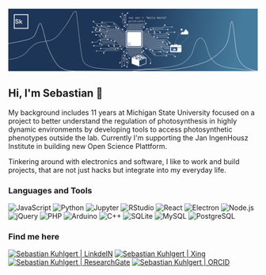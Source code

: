 ![header](header.svg)

## Hi, I'm Sebastian 👋

My background includes 11 years at Michigan State University focused on a project to better understand the regulation of photosynthesis in highly dynamic environments by developing tools to access photosynthetic phenotypes outside the lab. Currently I'm supporting the Jan IngenHousz Institute in building new Open Science Plattform.

Tinkering around with electronics and software, I like to work and build projects, that are not just hacks but integrate into my everyday life.

### Languages and Tools

![JavaScript](https://img.shields.io/badge/JavaScript-%23F7DF1E.svg?&style=for-the-badge&logo=javascript&logoColor=black)
![Python](https://img.shields.io/badge/Python-%233776AB.svg?&style=for-the-badge&logo=python&logoColor=white)
![Jupyter](https://img.shields.io/badge/Jupyter-%23F37626.svg?&style=for-the-badge&logo=jupyter&logoColor=white)
![RStudio](https://img.shields.io/badge/RStudio-%2375AADB.svg?&style=for-the-badge&logo=rstudio&logoColor=white)
![React](https://img.shields.io/badge/React-%2361DAFB.svg?&style=for-the-badge&logo=react&logoColor=black)
![Electron](https://img.shields.io/badge/Electron-%2347848F.svg?&style=for-the-badge&logo=electron&logoColor=white)
![Node.js](https://img.shields.io/badge/Node.js-%23339933.svg?&style=for-the-badge&logo=node.js&logoColor=white)
![jQuery](https://img.shields.io/badge/jQuery-%230769AD.svg?&style=for-the-badge&logo=jquery&logoColor=white)
![PHP](https://img.shields.io/badge/PHP-%23777BB4.svg?&style=for-the-badge&logo=php&logoColor=white)
![Arduino](https://img.shields.io/badge/Arduino-%2300979D.svg?&style=for-the-badge&logo=arduino&logoColor=white)
![C++](https://img.shields.io/badge/C%2b%2b-%2300599C.svg?&style=for-the-badge&logo=c%2b%2b&logoColor=white)
![SQLite](https://img.shields.io/badge/SQLite-%23003B57.svg?&style=for-the-badge&logo=sqlite&logoColor=white)
![MySQL](https://img.shields.io/badge/MySQL-%234479A1.svg?&style=for-the-badge&logo=mysql&logoColor=white)
![PostgreSQL](https://img.shields.io/badge/PostgreSQL-%234169E1.svg?&style=for-the-badge&logo=postgresql&logoColor=white)

### Find me here

[![Sebastian Kuhlgert | LinkdeIN](https://img.shields.io/badge/LinkedIN-%230077b5.svg?&style=for-the-badge&logo=linkedin&logoColor=white)](https://www.linkedin.com/in/sebastian-kuhlgert-24a82387)
[![Sebastian Kuhlgert | Xing](https://img.shields.io/badge/Xing-%23026466.svg?&style=for-the-badge&logo=xing&logoColor=white)](https://www.xing.com/profile/Sebastian_Kuhlgert)
[![Sebastian Kuhlgert | ResearchGate](https://img.shields.io/badge/ResearchGate-%2300ccbb.svg?&style=for-the-badge&logo=researchgate&logoColor=white)](https://www.researchgate.net/profile/Sebastian_Kuhlgert)
[![Sebastian Kuhlgert | ORCID](https://img.shields.io/badge/ORCID-a6ce39?style=for-the-badge&logo=orcid&logoColor=white)](https://orcid.org/0000-0002-0108-6921)
